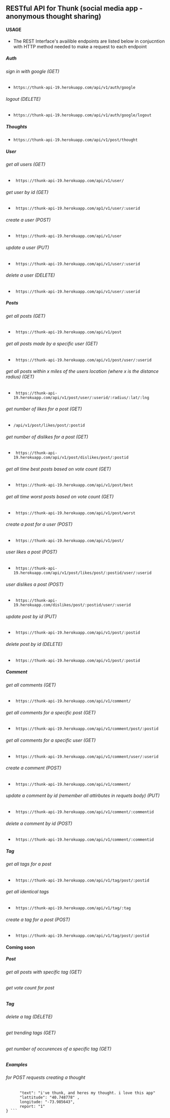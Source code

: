 ## RESTful API for Thunk (social media app - anonymous thought sharing)

#### USAGE

- The REST Interface's availible endpoints are listed below in conjucntion with HTTP method needed to make a request to each endpoint

##### Auth

###### sign in with google (GET)
- ``` https://thunk-api-19.herokuapp.com/api/v1/auth/google ```

###### logout (DELETE)
- ``` https://thunk-api-19.herokuapp.com/api/v1/auth/google/logout ```

##### Thoughts 
- ``` https://thunk-api-19.herokuapp.com/api/v1/post/thought ```

##### User

###### get all users (GET)
- ``` https://thunk-api-19.herokuapp.com/api/v1/user/```
###### get user by id (GET)
- ``` https://thunk-api-19.herokuapp.com/ap1/v1/user/:userid```
###### create a user (POST)
- ``` https://thunk-api-19.herokuapp.com/api/v1/user```
###### update a user (PUT)
- ``` https://thunk-api-19.herokuapp.com/api/v1/user/:userid```
###### delete a user (DELETE)
- ``` https://thunk-api-19.herokuapp.com/api/v1/user/:userid```

##### Posts

###### get all posts (GET)
- ``` https://thunk-api-19.herokuapp.com/api/v1/post```
###### get all posts made by a specific user (GET)
- ``` https://thunk-api-19.herokuapp.com/api/v1/post/user/:userid```
###### get all posts within x miles of the users location (where x is the distance radius) (GET)
- ``` https://thunk-api-19.herokuapp.com/api/v1/post/user/:userid/:radius/:lat/:lng```
###### get number of likes for a post (GET)
- ```/api/v1/post/likes/post/:postid```
###### get number of dislikes for a post (GET)
- ``` https://thunk-api-19.herokuapp.com/api/v1/post/dislikes/post/:postid```
###### get all time best posts based on vote count (GET)
- ``` https://thunk-api-19.herokuapp.com/api/v1/post/best```
###### get all time worst posts based on vote count (GET)
- ``` https://thunk-api-19.herokuapp.com/api/v1/post/worst```
###### create a post for a user (POST)
- ``` https://thunk-api-19.herokuapp.com/api/v1/post/```
###### user likes a post (POST)
- ``` https://thunk-api-19.herokuapp.com/api/v1/post/likes/post/:postid/user/:userid```
###### user dislikes a post (POST)
- ``` https://thunk-api-19.herokuapp.com/dislikes/post/:postid/user/:userid```
###### update post by id (PUT)
- ``` https://thunk-api-19.herokuapp.com/api/v1/post/:postid```
###### delete post by id (DELETE)
- ``` https://thunk-api-19.herokuapp.com/api/v1/post/:postid```

##### Comment

###### get all comments (GET)
- ``` https://thunk-api-19.herokuapp.com/api/v1/comment/```
###### get all comments for a specific post (GET)
- ``` https://thunk-api-19.herokuapp.com/api/v1/comment/post/:postid```
###### get all comments for a specific user (GET)
- ``` https://thunk-api-19.herokuapp.com/api/v1/comment/user/:userid```
###### create a comment (POST)
- ``` https://thunk-api-19.herokuapp.com/api/v1/comment/```
###### update a comment by id (remember all attirbutes in requets body) (PUT)
- ``` https://thunk-api-19.herokuapp.com/api/v1/comment/:commentid```
###### delete a comment by id (POST)
- ``` https://thunk-api-19.herokuapp.com/api/v1/comment/:commentid```

##### Tag

###### get all tags for a post
- ``` https://thunk-api-19.herokuapp.com/api/v1/tag/post/:postid```
###### get all identical tags
- ``` https://thunk-api-19.herokuapp.com/api/v1/tag/:tag```
###### create a tag for a post (POST)
- ``` https://thunk-api-19.herokuapp.com/api/v1/tag/post/:postid```

#### Coming soon

##### Post
###### get all posts with specific tag (GET)
###### get vote count for post

##### Tag
###### delete a tag (DELETE)
###### get trending tags (GET)
###### get number of occurences of a specific tag (GET)

##### Examples

###### for POST requests creating a thought

``` {
      "text": "i've thunk, and heres my thought. i love this app"
      "lattitude": "40.748778" ,
      longitude: "-73.985643",
      report: "1"
} ```

